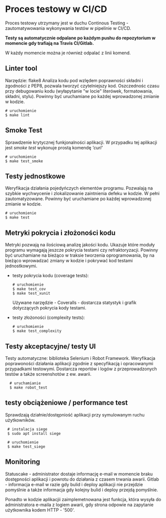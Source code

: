 # Proces testowy w CI/CD


Proces testowy utrzymany jest w duchu Continous Testing - zautomatywowania wykonywania testów w pipelinie w CI/CD.

**Testy są automatycznie odpalane po każdym pushu do repozytorium w momencie gdy trafiają na Travis CI/Gitlab.**

W każdy momencie można je również odpalać z linii komend.

Linter tool
-----------
Narzędzie: flake8
Analiza kodu pod wzlędem poprawności składni i zgodności z PEP8, pozwala tworzyć czytelniejszy kod. Oszczednośc czasu przy debugowaniu kodu (wyłapytanie "w locie" literówek, formatowania, składni, stylu). Powinny być uruchamiane po każdej wprowadzonej zmianie w kodzie.
   
    # uruchomienie 
    $ make lint
    
Smoke Test
----------
Sprawdzenie krytycznej funkjonalności aplikacji. W przypadku tej aplikacji jest _smoke test_ wykonuje prostą komendę _'curl'_ 
    
    # uruchomienie
    $ make test_smoke

Testy jednostkowe
-----------------
Weryfikacja działania pojedyńczych elementów programu. Pozwalają na szybkie wychwycenie i zlokalizowanie zaintnienia defeku w kodzie. 
W pełni zautomatyzowane. Powinny być uruchamiane po każdej wprowadzonej zmianie w kodzie.

    # uruchomienie
    $ make test


Metryki pokrycia i złożoności kodu
----------------------------------
Metryki pozwają na ilościową analizę jakości kodu. Ukazuje które moduły programu wymagają jeszcze pokrycia testami czy refraktoryzacji.
Powinny być uruchamiane na bieżąco w traksie tworzenia oprogramowania, by na bieżąco wprowadzać zmiany w kodzie i pokrywać kod testami jednostkowymi.

- testy pokrycia kodu (coverage tests): 
  
      # uruchomienie
      $ make test_cov
      $ make test_xunit

  Używane narzędzie - Coveralls - dostarcza statystyk i grafik dotyczących pokrycia kody testami.
  
- testy złożoności (complexity tests):
  
      # uruchomienie
      $ make test_complexity


 
Testy akceptacyjne/ testy UI
----------------------------
Testy automatyczne: biblioteka Selenium i Robot Framework.
Weryfikacja poprawoności działania aplikacji zgodnie z specyfikacją i opracowanymi przypadkami testowymi. 
Dostarcza reportów i logów z przeprowadzonych testów a także screenshotów z ew. awarii. 

      # uruchamianie
      $ make robot_test
 

testy obciążeniowe / performance test
-------------------------------------
Sprawdzają działnie/dostępniość aplikacji przy symulowanym ruchu użytkowników.
    
     # instalacja siege
     $ sudo apt install siege
     
     # uruchomienie 
     $ make test_siege


Monitoring
----------
Statuscake - administrator dostaje informację e-mail w momencie braku dostępności aplikacji i powrotu do działania z czasem trwania awarii. 
Gitlab - informacja e-mail w razie gdy bulid i deploy aplikacji nie przejdzie pomyślnie a także informacja gdy kolejny bulid i deploy przejdą pomyślnie.

Ponadto w kodzie aplikacjii zaimplemetnowana jest funkcja, która wysyła do administratora e-maila z logiem awarii, gdy strona odpowie na zapytanie użytkownika kodem HTTP - '500'.

